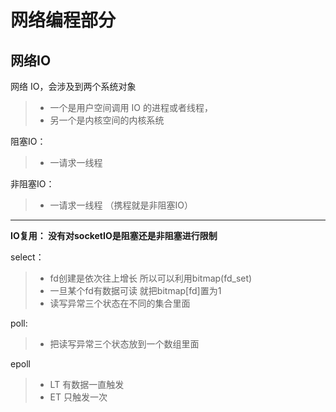 # 网络编程部分

## 网络IO

网络 IO，会涉及到两个系统对象  
>* 一个是用户空间调用 IO 的进程或者线程，  
>* 另一个是内核空间的内核系统  

阻塞IO：  
>* 一请求一线程

非阻塞IO：
>* 一请求一线程  （携程就是非阻塞IO）




----------
**IO复用： 没有对socketIO是阻塞还是非阻塞进行限制**

select：
>* fd创建是依次往上增长  所以可以利用bitmap(fd_set)
>* 一旦某个fd有数据可读  就把bitmap[fd]置为1
>* 读写异常三个状态在不同的集合里面

poll:
>* 把读写异常三个状态放到一个数组里面

epoll
>* LT 有数据一直触发
>* ET 只触发一次



